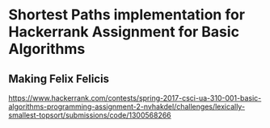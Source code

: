 # Shortest Paths implementation for Hackerrank Assignment for Basic Algorithms
## Making Felix Felicis
https://www.hackerrank.com/contests/spring-2017-csci-ua-310-001-basic-algorithms-programming-assignment-2-nvhakdel/challenges/lexically-smallest-topsort/submissions/code/1300568266